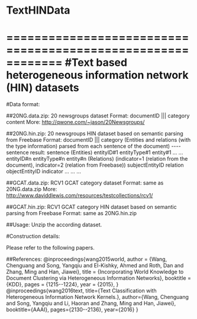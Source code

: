 # TextHINData
============================================================
#Text based heterogeneous information network (HIN) datasets
============================================================


#Data format:

##20NG.data.zip: 20 newsgroups dataset
Format:
        documentID ||| category
        content
More:
http://qwone.com/~jason/20Newsgroups/

##20NG.hin.zip: 20 newsgroups HIN dataset based on semantic parsing from Freebase
Format:
        documentID ||| category
        (Entities and relations (with the type information) parsed from each sentence of the document)
        ----sentence result: sentence
        (Entities)
        entityID#1 entityType#1 entity#1
        ...
        ...
        entityID#n entityType#n entity#n
        (Relations)
        (indicator=1 (relation from the document), indicator=2 (relation from Freebase))
        subjectEntityID    relation    objectEntityID    indicator
        ...
        ...
        ...

##GCAT.data.zip: RCV1 GCAT category dataset
Format:
        same as 20NG.data.zip
More:
http://www.daviddlewis.com/resources/testcollections/rcv1/

##GCAT.hin.zip: RCV1 GCAT category HIN dataset based on semantic parsing from Freebase
Format:
        same as 20NG.hin.zip

##Usage:
  Unzip the according dataset.


#Construction details:

  Please refer to the following papers.

##References:
@inproceedings{wang2015world,
  author = {Wang, Chenguang and Song, Yangqiu and El-Kishky, Ahmed and Roth, Dan and Zhang, Ming and Han, Jiawei},
  title = {Incorporating World Knowledge to Document Clustering via Heterogeneous Information Networks},
  booktitle = {KDD},
  pages = {1215--1224},
  year = {2015},
}
@inproceedings{wang2016text,
  title={Text Classification with Heterogeneous Information Network Kernels.},
  author={Wang, Chenguang and Song, Yangqiu and Li, Haoran and Zhang, Ming and Han, Jiawei},
  booktitle={AAAI},
  pages={2130--2136},
  year={2016}
}
